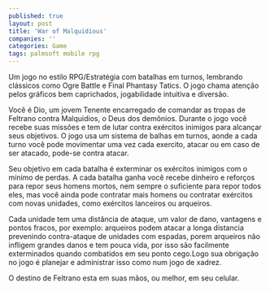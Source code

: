 ```yaml
---
published: true
layout: post
title: 'War of Malquidious'
companies: ''
categories: Game
tags: palmsoft mobile rpg
---
```

Um jogo no estilo RPG/Estratégia com batalhas em turnos, lembrando clássicos como Ogre Battle e Final Phantasy Tatics. O jogo chama atenção pelos gráficos bem caprichados, jogabilidade intuitiva e diversão.




Você é Dio, um jovem Tenente encarregado de comandar as tropas de Feltrano contra Malquidios, o Deus dos demônios. Durante o jogo você recebe suas missões e tem de lutar contra exércitos inimigos para alcançar seus objetivos.
O jogo usa um sistema de balhas em turnos, aonde a cada turno você pode movimentar uma vez cada exercito, atacar ou em caso de ser atacado, pode-se contra atacar.




Seu objetivo em cada batalha é exterminar os exércitos inimigos com o mínimo de perdas.
A cada batalha ganha você recebe dinheiro e reforços para repor seus homens mortos, nem sempre o suficiente para repor todos eles, mas você ainda pode contratar mais homens ou contratar exércitos com novas unidades, como exércitos lanceiros ou arqueiros.




Cada unidade tem uma distância de ataque, um valor de dano, vantagens e pontos fracos, por exemplo: arqueiros podem atacar a longa distancia prevenindo contra-ataque de unidades com espadas, porem arqueiros não infligem grandes danos e tem pouca vida, por isso são facilmente exterminados quando combatidos em seu ponto cego.Logo sua obrigação no jogo é planejar e administrar isso como num jogo de xadrez.




O destino de Feltrano esta em suas mãos, ou melhor, em seu celular.